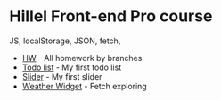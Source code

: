# Hillel Front-end Pro course
JS, localStorage, JSON, fetch, 
- [HW](https://github.com/olehok/ok-hillel-frontend-pro-homeworks) - All homework by branches
- [Todo list](https://olehok.github.io/todo-list/) - My first todo list
- [Slider](https://olehok.github.io/column-slider/) - My first slider
- [Weather Widget](https://olehok.github.io/weather-widget/) - Fetch exploring
